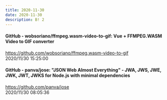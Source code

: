```yaml
---
title: 2020-11-30
date: 2020-11-30
description: B! 2
---
```


#### GitHub - wobsoriano/ffmpeg.wasm-video-to-gif: Vue + FFMPEG.WASM Video to GIF converter
https://github.com/wobsoriano/ffmpeg.wasm-video-to-gif<br>
2020/11/30 15:25:00<br>


#### GitHub - panva/jose: "JSON Web Almost Everything" - JWA, JWS, JWE, JWK, JWT, JWKS for Node.js with minimal dependencies
https://github.com/panva/jose<br>
2020/11/30 08:05:36<br>


